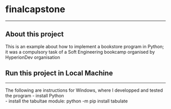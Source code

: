 # finalcapstone
<hr>

## About this project<br>
This is an example about how to implement a bookstore program in Python; it was a compulsory task of a Soft Engineering bookcamp organised by HyperionDev organisation

## Run this project in Local Machine
<hr>
The following are instructions for Windows, where I developped and tested the program
- install Python<br>
- install the tabultae module: python -m pip install tabulate
